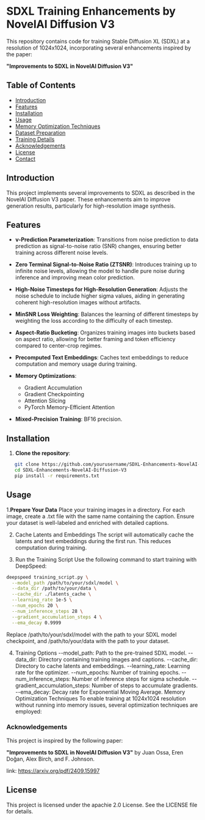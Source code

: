 # SDXL Training Enhancements by NovelAI Diffusion V3

This repository contains code for training Stable Diffusion XL (SDXL) at a resolution of 1024x1024, incorporating several enhancements inspired by the paper:

**"Improvements to SDXL in NovelAI Diffusion V3"**

## Table of Contents

- [Introduction](#introduction)
- [Features](#features)
- [Installation](#installation)
- [Usage](#usage)
- [Memory Optimization Techniques](#memory-optimization-techniques)
- [Dataset Preparation](#dataset-preparation)
- [Training Details](#training-details)
- [Acknowledgements](#acknowledgements)
- [License](#license)
- [Contact](#contact)

## Introduction

This project implements several improvements to SDXL as described in the NovelAI Diffusion V3 paper. These enhancements aim to improve generation results, particularly for high-resolution image synthesis.

## Features

- **v-Prediction Parameterization**: Transitions from noise prediction to data prediction as signal-to-noise ratio (SNR) changes, ensuring better training across different noise levels.

- **Zero Terminal Signal-to-Noise Ratio (ZTSNR)**: Introduces training up to infinite noise levels, allowing the model to handle pure noise during inference and improving mean color prediction.

- **High-Noise Timesteps for High-Resolution Generation**: Adjusts the noise schedule to include higher sigma values, aiding in generating coherent high-resolution images without artifacts.

- **MinSNR Loss Weighting**: Balances the learning of different timesteps by weighting the loss according to the difficulty of each timestep.

- **Aspect-Ratio Bucketing**: Organizes training images into buckets based on aspect ratio, allowing for better framing and token efficiency compared to center-crop regimes.

- **Precomputed Text Embeddings**: Caches text embeddings to reduce computation and memory usage during training.

- **Memory Optimizations**:
  - Gradient Accumulation
  - Gradient Checkpointing
  - Attention Slicing
  - PyTorch Memory-Efficient Attention

- **Mixed-Precision Training**: BF16 precision.

## Installation

1. **Clone the repository**:

```bash
   git clone https://github.com/yourusername/SDXL-Enhancements-NovelAI-Diffusion-V3.git
   cd SDXL-Enhancements-NovelAI-Diffusion-V3
   pip install -r requirements.txt
```

## Usage

1.**Prepare Your Data**
Place your training images in a directory.
For each image, create a .txt file with the same name containing the caption.
Ensure your dataset is well-labeled and enriched with detailed captions.

2. Cache Latents and Embeddings
The script will automatically cache the latents and text embeddings during the first run. This reduces computation during training.

3. Run the Training Script
Use the following command to start training with DeepSpeed:

```bash
deepspeed training_script.py \
  --model_path /path/to/your/sdxl/model \
  --data_dir /path/to/your/data \
  --cache_dir ./latents_cache \
  --learning_rate 1e-5 \
  --num_epochs 20 \
  --num_inference_steps 28 \
  --gradient_accumulation_steps 4 \
  --ema_decay 0.9999

```
Replace /path/to/your/sdxl/model with the path to your SDXL model checkpoint, and /path/to/your/data with the path to your dataset.

4. Training Options
--model_path: Path to the pre-trained SDXL model.
--data_dir: Directory containing training images and captions.
--cache_dir: Directory to cache latents and embeddings.
--learning_rate: Learning rate for the optimizer.
--num_epochs: Number of training epochs.
--num_inference_steps: Number of inference steps for sigma schedule.
--gradient_accumulation_steps: Number of steps to accumulate gradients.
--ema_decay: Decay rate for Exponential Moving Average.
Memory Optimization Techniques
To enable training at 1024x1024 resolution without running into memory issues, several optimization techniques are employed:

### Acknowledgements
This project is inspired by the following paper:

**"Improvements to SDXL in NovelAI Diffusion V3"** by Juan Ossa, Eren Doğan, Alex Birch, and F. Johnson.

link: https://arxiv.org/pdf/2409.15997

## License

This project is licensed under the apachie 2.0 License. See the LICENSE file for details.

